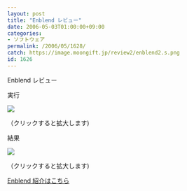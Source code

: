 ```yaml
---
layout: post
title: "Enblend レビュー"
date: 2006-05-03T01:00:00+09:00
categories:
- ソフトウェア
permalink: /2006/05/1628/
catch: https://image.moongift.jp/review2/enblend2.s.png
id: 1626
---
```

Enblend レビュー  
<!--more-->

実行

  

[![](https://image.moongift.jp/review2/enblend1.s.png)](https://image.moongift.jp/review2/enblend1.png)  
  
（クリックすると拡大します)

  

結果

  

[![](https://image.moongift.jp/review2/enblend2.s.png)](https://image.moongift.jp/review2/enblend2.png)  
  
（クリックすると拡大します)

  

[Enblend 紹介はこちら](http://oss.moongift.jp/intro/i-1625.html)

